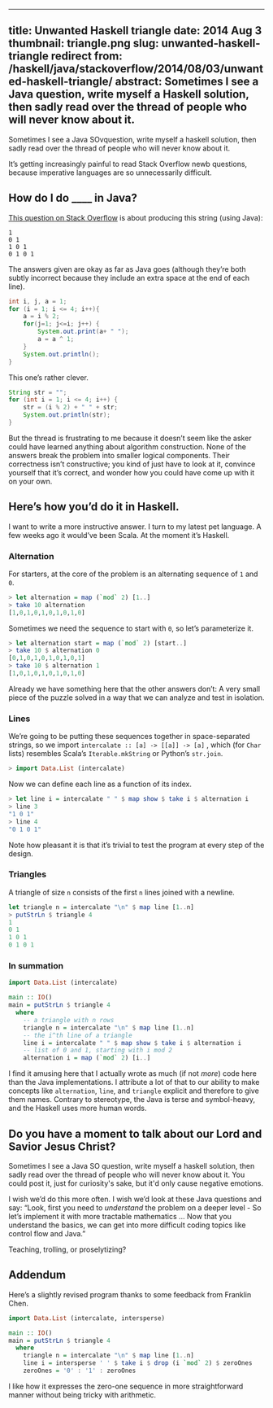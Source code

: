 --------------------------------------------------------------------------------
title:         Unwanted Haskell triangle
date:          2014 Aug 3
thumbnail:     triangle.png
slug:          unwanted-haskell-triangle
redirect from: /haskell/java/stackoverflow/2014/08/03/unwanted-haskell-triangle/
abstract:      Sometimes I see a Java question, write myself a Haskell
               solution, then sadly read over the thread of people who
               will never know about it.
--------------------------------------------------------------------------------

Sometimes I see a Java SOvquestion, write myself a haskell solution,
then sadly read over the thread of people who will never know about it.

It’s getting increasingly painful to read Stack Overflow newb questions,
because imperative languages are so unnecessarily difficult.

How do I do \_\_\_\_ in Java?
--------------------------------------------------------------------------

[This question on Stack Overflow](https://stackoverflow.com/questions/25091218/print-triangle-pattern-using-java)
is about producing this string (using Java):

```
1
0 1
1 0 1
0 1 0 1
```

The answers given are okay as far as Java goes (although they’re both subtly
incorrect because they include an extra space at the end of each line).

```java
int i, j, a = 1;
for (i = 1; i <= 4; i++){
    a = i % 2;
    for(j=1; j<=i; j++) {
        System.out.print(a+ " ");
        a = a ^ 1;
    }
    System.out.println();
}
```

This one’s rather clever.

```java
String str = "";
for (int i = 1; i <= 4; i++) {
    str = (i % 2) + " " + str;
    System.out.println(str);
}
```

But the thread is frustrating to me because it doesn’t seem like the asker
could have learned anything about algorithm construction. None of the answers
break the problem into smaller logical components. Their correctness isn’t
constructive; you kind of just have to look at it, convince yourself that it’s
correct, and wonder how you could have come up with it on your own.

Here’s how you’d do it in Haskell.
--------------------------------------------------------------------------

I want to write a more instructive answer. I turn to my latest pet language. A
few weeks ago it would’ve been Scala. At the moment it’s Haskell.

### Alternation

For starters, at the core of the problem is an alternating sequence of `1` and
`0`.

```haskell
> let alternation = map (`mod` 2) [1..]
> take 10 alternation
[1,0,1,0,1,0,1,0,1,0]
```

Sometimes we need the sequence to start with `0`, so let’s parameterize it.

```haskell
> let alternation start = map (`mod` 2) [start..]
> take 10 $ alternation 0
[0,1,0,1,0,1,0,1,0,1]
> take 10 $ alternation 1
[1,0,1,0,1,0,1,0,1,0]
```

Already we have something here that the other answers don’t: A very small piece
of the puzzle solved in a way that we can analyze and test in isolation.

### Lines

We’re going to be putting these sequences together in space-separated strings,
so we import `intercalate :: [a] -> [[a]] -> [a]` , which (for `Char` lists)
resembles Scala’s `Iterable.mkString` or Python’s `str.join`.

```haskell
> import Data.List (intercalate)
```

Now we can define each line as a function of its index.

```haskell
> let line i = intercalate " " $ map show $ take i $ alternation i
> line 3
"1 0 1"
> line 4
"0 1 0 1"
```

Note how pleasant it is that it’s trivial to test the program at every step of
the design.

### Triangles

A triangle of size `n` consists of the first `n` lines joined with a newline.

```haskell
let triangle n = intercalate "\n" $ map line [1..n]
> putStrLn $ triangle 4
1
0 1
1 0 1
0 1 0 1
```

### In summation

```haskell
import Data.List (intercalate)

main :: IO()
main = putStrLn $ triangle 4
  where
    -- a triangle with n rows
    triangle n = intercalate "\n" $ map line [1..n]
    -- the i^th line of a triangle
    line i = intercalate " " $ map show $ take i $ alternation i
    -- list of 0 and 1, starting with i mod 2
    alternation i = map (`mod` 2) [i..]
```

I find it amusing here that I actually wrote as much (if not *more*) code here
than the Java implementations. I attribute a lot of that to our ability to make
concepts like `alternation`, `line`, and `triangle` explicit and therefore to
give them names. Contrary to stereotype, the Java is terse and symbol-heavy,
and the Haskell uses more human words.

Do you have a moment to talk about our Lord and Savior Jesus Christ?
--------------------------------------------------------------------------

Sometimes I see a Java SO question, write myself a haskell solution, then sadly
read over the thread of people who will never know about it. You could post it,
just for curiosity&#39;s sake, but it&#39;d only cause negative emotions.

I wish we’d do this more often. I wish we’d look at these Java questions and
say: “Look, first you need to *understand* the problem on a deeper level - So
let’s implement it with more tractable mathematics ... Now that you understand
the basics, we can get into more difficult coding topics like control flow and
Java.”

Teaching, trolling, or proselytizing?

Addendum
--------------------------------------------------------------------------

Here’s a slightly revised program thanks to some feedback from Franklin Chen.

```haskell
import Data.List (intercalate, intersperse)

main :: IO()
main = putStrLn $ triangle 4
  where
    triangle n = intercalate "\n" $ map line [1..n]
    line i = intersperse ' ' $ take i $ drop (i `mod` 2) $ zeroOnes
    zeroOnes = '0' : '1' : zeroOnes
```

I like how it expresses the zero-one sequence in more straightforward manner
without being tricky with arithmetic.

